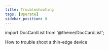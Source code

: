 ```yaml
---
title: Troubleshooting
tags: [Operate]
sidebar_position: 8
---
```


import DocCardList from '@theme/DocCardList';

How to trouble shoot a thin-edge device

<DocCardList />
